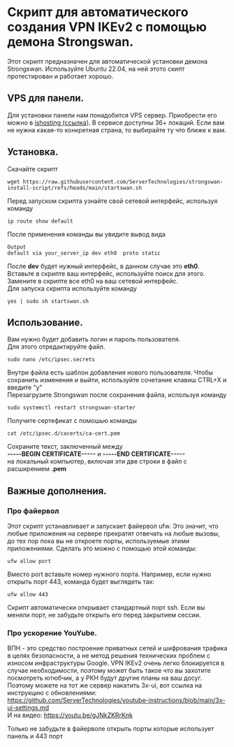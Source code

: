 # Скрипт для автоматического создания VPN IKEv2 с помощью демона Strongswan.
Этот скрипт предназначен для автоматической установки демона Strongswan. Используйте Ubuntu 22.04, на ней этото скипт протестирован и работает хорошо.

## VPS для панели.
Для установки панели нам понадобится VPS сервер. Приобрести его можно в <a href="https://bit.ly/3rOqvPE)" target="_blank">ishosting (ссылка)</a>.
В сервисе доступны 36+ локаций. Если вам не нужна какая-то конкретная страна, то выбирайте ту что ближе к вам.

## Установка.
Скачайте скрипт
```
wget https://raw.githubusercontent.com/ServerTechnologies/strongswan-install-script/refs/heads/main/startswan.sh
```
Перед запуском скрипта узнайте свой сетевой интерфейс, используя команду
```
ip route show default
```
После применения команды вы увидите вывод вида
```
Output
default via your_server_ip dev eth0  proto static
```
После **dev** будет нужный интерфейc, в данном случае это **eth0**. Вставьте в скрипте ваш интерфейс, используйте поиск для этого. Замените в скрипте все eth0 на ваш сетевой интерфейс.\
Для запуска скрипта используйте команду
```
yes | sudo sh startswan.sh
```


## Использование.

Вам нужно будет добавить логин и пароль пользователя.\
Для этого отредактируйте файл.
```
sudo nano /etc/ipsec.secrets
```
Внутри файла есть шаблон добавления нового пользователя. Чтобы сохранить изменения и выйти, используйте сочетание клавиш CTRL+X и введите "y"\
Перезагрузите Strongswan после сохранения файла, используя команду
```
sudo systemctl restart strongswan-starter
```

Получите сертефикат с помошью команды
```
cat /etc/ipsec.d/cacerts/ca-cert.pem
```
Сохраните текст, заключенный между
</br>**-----BEGIN CERTIFICATE-----** и **-----END CERTIFICATE-----**</br>
на локальный компьютер, включая эти две строки в файл с расширением **.pem**

## Важные дополнения.
### Про файервол
Этот скрипт устанавливает и запускает файервол ufw. Это значит, что любые приложения на сервере прекратят отвечать на любые вызовы, до тех пор пока вы не откроете порты, используемые этими приложениями. Сделать это можно с помощью этой команды:
```
ufw allow port
```

Вместо port вставьте номер нужного порта. Например, если нужно открыть порт 443, команда будет выглядеть так:
```
ufw allow 443
```

Скрипт автоматически открывает стандартный порт ssh. Если вы меняли порт, не забудьте открыть его перед закрытием сессии.

### Про ускорение YouYube.
ВПН - это средство построение приватных сетей и шифрования трафика в целях безопасности, а не метод решения технических проблем с износом инфраструктуры Google. VPN IKEv2 очень легко блокируется в случае необходимости, поэтому может быть такое что вы захотите посмотреть ютюбчик, а у РКН будут другие планы на ваш досуг. Поэтому можете на тот же сервер накатить 3x-ui, вот ссылка на инструкцию с обновлениями:\
https://github.com/ServerTechnologies/youtube-instructions/blob/main/3x-ui-settings.md
\
И на видео:
https://youtu.be/gJNkZKRrKnk

Только не забудьте в файерволе открыть порты которые использует панель и 443 порт